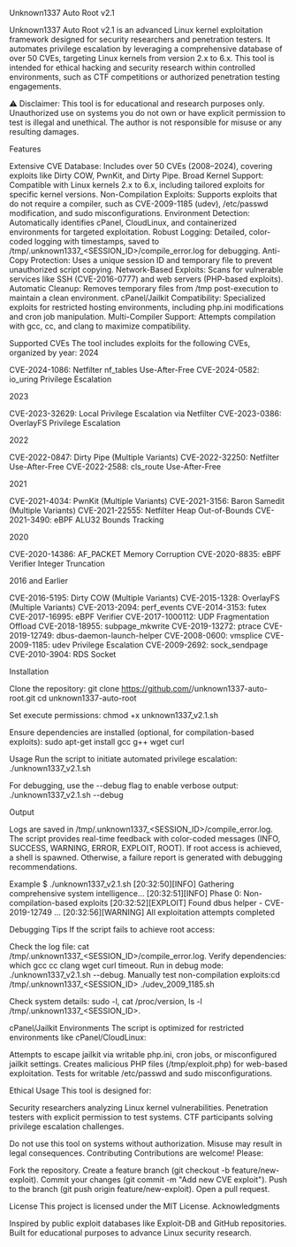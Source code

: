 Unknown1337 Auto Root v2.1

Unknown1337 Auto Root v2.1 is an advanced Linux kernel exploitation framework designed for security researchers and penetration testers. It automates privilege escalation by leveraging a comprehensive database of over 50 CVEs, targeting Linux kernels from version 2.x to 6.x. This tool is intended for ethical hacking and security research within controlled environments, such as CTF competitions or authorized penetration testing engagements.

⚠️ Disclaimer: This tool is for educational and research purposes only. Unauthorized use on systems you do not own or have explicit permission to test is illegal and unethical. The author is not responsible for misuse or any resulting damages.

Features

Extensive CVE Database: Includes over 50 CVEs (2008–2024), covering exploits like Dirty COW, PwnKit, and Dirty Pipe.
Broad Kernel Support: Compatible with Linux kernels 2.x to 6.x, including tailored exploits for specific kernel versions.
Non-Compilation Exploits: Supports exploits that do not require a compiler, such as CVE-2009-1185 (udev), /etc/passwd modification, and sudo misconfigurations.
Environment Detection: Automatically identifies cPanel, CloudLinux, and containerized environments for targeted exploitation.
Robust Logging: Detailed, color-coded logging with timestamps, saved to /tmp/.unknown1337_<SESSION_ID>/compile_error.log for debugging.
Anti-Copy Protection: Uses a unique session ID and temporary file to prevent unauthorized script copying.
Network-Based Exploits: Scans for vulnerable services like SSH (CVE-2016-0777) and web servers (PHP-based exploits).
Automatic Cleanup: Removes temporary files from /tmp post-execution to maintain a clean environment.
cPanel/Jailkit Compatibility: Specialized exploits for restricted hosting environments, including php.ini modifications and cron job manipulation.
Multi-Compiler Support: Attempts compilation with gcc, cc, and clang to maximize compatibility.

Supported CVEs
The tool includes exploits for the following CVEs, organized by year:
2024

CVE-2024-1086: Netfilter nf_tables Use-After-Free
CVE-2024-0582: io_uring Privilege Escalation

2023

CVE-2023-32629: Local Privilege Escalation via Netfilter
CVE-2023-0386: OverlayFS Privilege Escalation

2022

CVE-2022-0847: Dirty Pipe (Multiple Variants)
CVE-2022-32250: Netfilter Use-After-Free
CVE-2022-2588: cls_route Use-After-Free

2021

CVE-2021-4034: PwnKit (Multiple Variants)
CVE-2021-3156: Baron Samedit (Multiple Variants)
CVE-2021-22555: Netfilter Heap Out-of-Bounds
CVE-2021-3490: eBPF ALU32 Bounds Tracking

2020

CVE-2020-14386: AF_PACKET Memory Corruption
CVE-2020-8835: eBPF Verifier Integer Truncation

2016 and Earlier

CVE-2016-5195: Dirty COW (Multiple Variants)
CVE-2015-1328: OverlayFS (Multiple Variants)
CVE-2013-2094: perf_events
CVE-2014-3153: futex
CVE-2017-16995: eBPF Verifier
CVE-2017-1000112: UDP Fragmentation Offload
CVE-2018-18955: subpage_mkwrite
CVE-2019-13272: ptrace
CVE-2019-12749: dbus-daemon-launch-helper
CVE-2008-0600: vmsplice
CVE-2009-1185: udev Privilege Escalation
CVE-2009-2692: sock_sendpage
CVE-2010-3904: RDS Socket

Installation

Clone the repository:
git clone https://github.com/<your-username>/unknown1337-auto-root.git
cd unknown1337-auto-root


Set execute permissions:
chmod +x unknown1337_v2.1.sh


Ensure dependencies are installed (optional, for compilation-based exploits):
sudo apt-get install gcc g++ wget curl



Usage
Run the script to initiate automated privilege escalation:
./unknown1337_v2.1.sh

For debugging, use the --debug flag to enable verbose output:
./unknown1337_v2.1.sh --debug

Output

Logs are saved in /tmp/.unknown1337_<SESSION_ID>/compile_error.log.
The script provides real-time feedback with color-coded messages (INFO, SUCCESS, WARNING, ERROR, EXPLOIT, ROOT).
If root access is achieved, a shell is spawned. Otherwise, a failure report is generated with debugging recommendations.

Example
$ ./unknown1337_v2.1.sh
[20:32:50][INFO] Gathering comprehensive system intelligence...
[20:32:51][INFO] Phase 0: Non-compilation-based exploits
[20:32:52][EXPLOIT] Found dbus helper - CVE-2019-12749
...
[20:32:56][WARNING] All exploitation attempts completed

Debugging Tips
If the script fails to achieve root access:

Check the log file: cat /tmp/.unknown1337_<SESSION_ID>/compile_error.log.
Verify dependencies: which gcc cc clang wget curl timeout.
Run in debug mode: ./unknown1337_v2.1.sh --debug.
Manually test non-compilation exploits:cd /tmp/.unknown1337_<SESSION_ID>
./udev_2009_1185.sh


Check system details: sudo -l, cat /proc/version, ls -l /tmp/.unknown1337_<SESSION_ID>.

cPanel/Jailkit Environments
The script is optimized for restricted environments like cPanel/CloudLinux:

Attempts to escape jailkit via writable php.ini, cron jobs, or misconfigured jailkit settings.
Creates malicious PHP files (/tmp/exploit.php) for web-based exploitation.
Tests for writable /etc/passwd and sudo misconfigurations.

Ethical Usage
This tool is designed for:

Security researchers analyzing Linux kernel vulnerabilities.
Penetration testers with explicit permission to test systems.
CTF participants solving privilege escalation challenges.

Do not use this tool on systems without authorization. Misuse may result in legal consequences.
Contributing
Contributions are welcome! Please:

Fork the repository.
Create a feature branch (git checkout -b feature/new-exploit).
Commit your changes (git commit -m "Add new CVE exploit").
Push to the branch (git push origin feature/new-exploit).
Open a pull request.

License
This project is licensed under the MIT License.
Acknowledgments

Inspired by public exploit databases like Exploit-DB and GitHub repositories.
Built for educational purposes to advance Linux security research.
